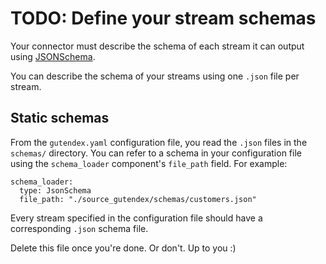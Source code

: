 # TODO: Define your stream schemas

Your connector must describe the schema of each stream it can output using
[JSONSchema](https://json-schema.org).

You can describe the schema of your streams using one `.json` file per stream.

## Static schemas

From the `gutendex.yaml` configuration file, you read the `.json` files in the `schemas/` directory.
You can refer to a schema in your configuration file using the `schema_loader` component's
`file_path` field. For example:

```
schema_loader:
  type: JsonSchema
  file_path: "./source_gutendex/schemas/customers.json"
```

Every stream specified in the configuration file should have a corresponding `.json` schema file.

Delete this file once you're done. Or don't. Up to you :)
